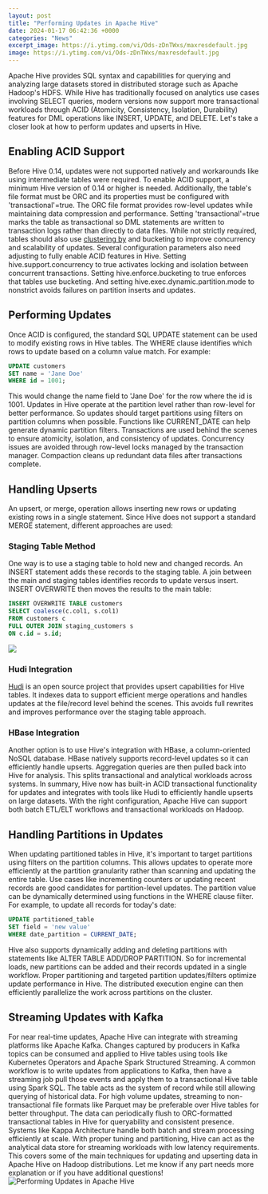 ```yaml
---
layout: post
title: "Performing Updates in Apache Hive"
date: 2024-01-17 06:42:36 +0000
categories: "News"
excerpt_image: https://i.ytimg.com/vi/Ods-zDnTWxs/maxresdefault.jpg
image: https://i.ytimg.com/vi/Ods-zDnTWxs/maxresdefault.jpg
---
```


Apache Hive provides SQL syntax and capabilities for querying and analyzing large datasets stored in distributed storage such as Apache Hadoop's HDFS. While Hive has traditionally focused on analytics use cases involving SELECT queries, modern versions now support more transactional workloads through ACID (Atomicity, Consistency, Isolation, Durability) features for DML operations like INSERT, UPDATE, and DELETE. Let's take a closer look at how to perform updates and upserts in Hive.
## Enabling ACID Support
Before Hive 0.14, updates were not supported natively and workarounds like using intermediate tables were required. To enable ACID support, a minimum Hive version of 0.14 or higher is needed. Additionally, the table's file format must be ORC and its properties must be configured with 'transactional'=true. 
The ORC file format provides row-level updates while maintaining data compression and performance. Setting 'transactional'=true marks the table as transactional so DML statements are written to transaction logs rather than directly to data files. While not strictly required, tables should also use [clustering by](https://store.fi.io.vn/collection/allain) and bucketing to improve concurrency and scalability of updates. 
Several configuration parameters also need adjusting to fully enable ACID features in Hive. Setting hive.support.concurrency to true activates locking and isolation between concurrent transactions. Setting hive.enforce.bucketing to true enforces that tables use bucketing. And setting hive.exec.dynamic.partition.mode to nonstrict avoids failures on partition inserts and updates.
## Performing Updates
Once ACID is configured, the standard SQL UPDATE statement can be used to modify existing rows in Hive tables. The WHERE clause identifies which rows to update based on a column value match. For example:
```sql
UPDATE customers 
SET name = 'Jane Doe'
WHERE id = 1001;
```
This would change the name field to 'Jane Doe' for the row where the id is 1001. 
Updates in Hive operate at the partition level rather than row-level for better performance. So updates should target partitions using filters on partition columns when possible. Functions like CURRENT_DATE can help generate dynamic partition filters. 
Transactions are used behind the scenes to ensure atomicity, isolation, and consistency of updates. Concurrency issues are avoided through row-level locks managed by the transaction manager. Compaction cleans up redundant data files after transactions complete.
## Handling Upserts
An upsert, or merge, operation allows inserting new rows or updating existing rows in a single statement. Since Hive does not support a standard MERGE statement, different approaches are used:
### Staging Table Method
One way is to use a staging table to hold new and changed records. An INSERT statement adds these records to the staging table. A join between the main and staging tables identifies records to update versus insert. INSERT OVERWRITE then moves the results to the main table:
```sql 
INSERT OVERWRITE TABLE customers 
SELECT coalesce(c.col1, s.col1) 
FROM customers c
FULL OUTER JOIN staging_customers s
ON c.id = s.id;
```

![](https://data-flair.training/blogs/wp-content/uploads/sites/2/2016/06/Apache-Hive-Introduction-Tutorial-Training.jpg)
### Hudi Integration
[Hudi](https://hudi.apache.org/) is an open source project that provides upsert capabilities for Hive tables. It indexes data to support efficient merge operations and handles updates at the file/record level behind the scenes. This avoids full rewrites and improves performance over the staging table approach.
### HBase Integration 
Another option is to use Hive's integration with HBase, a column-oriented NoSQL database. HBase natively supports record-level updates so it can efficiently handle upserts. Aggregation queries are then pulled back into Hive for analysis. This splits transactional and analytical workloads across systems.
In summary, Hive now has built-in ACID transactional functionality for updates and integrates with tools like Hudi to efficiently handle upserts on large datasets. With the right configuration, Apache Hive can support both batch ETL/ELT workflows and transactional workloads on Hadoop.
## Handling Partitions in Updates
When updating partitioned tables in Hive, it's important to target partitions using filters on the partition columns. This allows updates to operate more efficiently at the partition granularity rather than scanning and updating the entire table.
Use cases like incrementing counters or updating recent records are good candidates for partition-level updates. The partition value can be dynamically determined using functions in the WHERE clause filter. 
For example, to update all records for today's date:
```sql
UPDATE partitioned_table
SET field = 'new value'
WHERE date_partition = CURRENT_DATE;
```
Hive also supports dynamically adding and deleting partitions with statements like ALTER TABLE ADD/DROP PARTITION. So for incremental loads, new partitions can be added and their records updated in a single workflow.
Proper partitioning and targeted partition updates/filters optimize update performance in Hive. The distributed execution engine can then efficiently parallelize the work across partitions on the cluster.
## Streaming Updates with Kafka
For near real-time updates, Apache Hive can integrate with streaming platforms like Apache Kafka. Changes captured by producers in Kafka topics can be consumed and applied to Hive tables using tools like Kubernetes Operators and Apache Spark Structured Streaming.
A common workflow is to write updates from applications to Kafka, then have a streaming job pull those events and apply them to a transactional Hive table using Spark SQL. The table acts as the system of record while still allowing querying of historical data.
For high volume updates, streaming to non-transactional file formats like Parquet may be preferable over Hive tables for better throughput. The data can periodically flush to ORC-formatted transactional tables in Hive for queryability and consistent presence. 
Systems like Kappa Architecture handle both batch and stream processing efficiently at scale. With proper tuning and partitioning, Hive can act as the analytical data store for streaming workloads with low latency requirements.
This covers some of the main techniques for updating and upserting data in Apache Hive on Hadoop distributions. Let me know if any part needs more explanation or if you have additional questions!
![Performing Updates in Apache Hive](https://i.ytimg.com/vi/Ods-zDnTWxs/maxresdefault.jpg)
